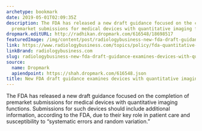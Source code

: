 ```yaml
---
archetype: bookmark
date: 2019-05-01T02:09:35Z
description: The FDA has released a new draft guidance focused on the completion of
  premarket submissions for medical devices with quantitative imaging functions.
dropmark.editURL: http://radhikan.dropmark.com/616548/18698517
featuredImage: /img/content/post/radiologybusiness-new-fda-draft-guidance-examines-devices-with-quantitative-imaging-functions.jpg
link: https://www.radiologybusiness.com/topics/policy/fda-quantitative-imaging-function-premarket
linkBrand: radiologybusiness.com
slug: radiologybusiness-new-fda-draft-guidance-examines-devices-with-quantitative-imaging-functions
source:
  name: Dropmark
  apiendpoint: https://shah.dropmark.com/616548.json
title: New FDA draft guidance examines devices with quantitative imaging functions
---
```

The FDA has released a new draft guidance focused on the completion of premarket submissions for medical devices with quantitative imaging functions. Submissions for such devices should include additional information, according to the FDA, due to their key role in patient care and susceptibility to “systematic errors and random variation.”